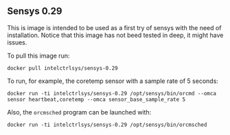 ## Sensys 0.29

This is image is intended to be used as a first try of sensys with the need of installation. Notice that this image has not beed tested in deep, it might have issues.

To pull this image run:

```
docker pull intelctrlsys/sensys-0.29
```

To run, for example, the coretemp sensor with a sample rate of 5 seconds:

```
docker run -ti intelctrlsys/sensys-0.29 /opt/sensys/bin/orcmd --omca sensor heartbeat,coretemp --omca sensor_base_sample_rate 5
```

Also, the `orcmsched` program can be launched with:

```
docker run -ti intelctrlsys/sensys-0.29 /opt/sensys/bin/orcmsched
```

